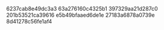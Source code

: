 6237cab8e49dc3a3
63a276160c4325b1
397329aa21d287c0
201b53521ca39616
e5b49bfaaed6de1e
27183a6878a0739e
8d41278c56fe1af4
